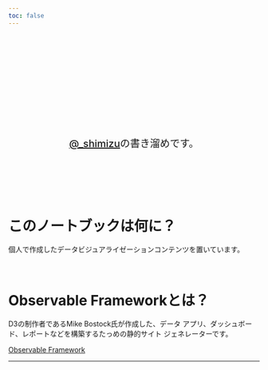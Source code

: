 ```yaml
---
toc: false
---
```


<style>

.hero {
  display: flex;
  flex-direction: column;
  align-items: center;
  font-family: var(--sans-serif);
  margin: 4rem 0 8rem;
  text-wrap: balance;
  text-align: center;
}

.hero h1 {
  margin: 2rem 0;
  max-width: none;
  font-size: 14vw;
  font-weight: 900;
  line-height: 1;
  background: linear-gradient(30deg, var(--theme-foreground-focus), currentColor);
  -webkit-background-clip: text;
  -webkit-text-fill-color: transparent;
  background-clip: text;
}

.hero h2 {
  margin: 0;
  max-width: 34em;
  font-size: 20px;
  font-style: initial;
  font-weight: 500;
  line-height: 1.5;
  color: var(--theme-foreground-muted);
}

@media (min-width: 640px) {
  .hero h1 {
    font-size: 90px;
  }
}

</style>

<div class="hero">
  <h1>Notebook</h1>
  <h2><a href="https://x.com/_shimizu" target="_blank">@_shimizu</a>の書き溜めです。</h2>
</div>


# このノートブックは何に？

個人で作成したデータビジュアライゼーションコンテンツを置いています。

<br />

# Observable Frameworkとは？

D3の制作者であるMike Bostock氏が作成した、データ アプリ、ダッシュボード、レポートなどを構築するたっめの静的サイト ジェネレーターです。

[Observable Framework](https://observablehq.com/framework/)


---
